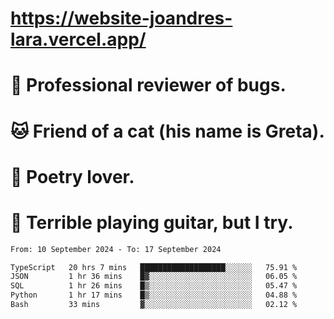# https://website-joandres-lara.vercel.app/
# 🐛 Professional reviewer of bugs.
# 🐱 Friend of a cat (his name is Greta).
# 📜 Poetry lover.
# 🎸 Terrible playing guitar, but I try.

<!--START_SECTION:waka-->

```txt
From: 10 September 2024 - To: 17 September 2024

TypeScript   20 hrs 7 mins   ███████████████████░░░░░░   75.91 %
JSON         1 hr 36 mins    █▓░░░░░░░░░░░░░░░░░░░░░░░   06.05 %
SQL          1 hr 26 mins    █▒░░░░░░░░░░░░░░░░░░░░░░░   05.47 %
Python       1 hr 17 mins    █▒░░░░░░░░░░░░░░░░░░░░░░░   04.88 %
Bash         33 mins         ▓░░░░░░░░░░░░░░░░░░░░░░░░   02.12 %
```

<!--END_SECTION:waka-->
